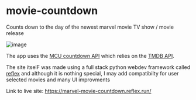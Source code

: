 # movie-countdown
 Counts down to the day of the newest marvel movie TV show / movie release

![image](https://github.com/user-attachments/assets/c7b60f99-9a4c-4a15-b1b6-f5ee8fcfef35)


 The app uses the [MCU countdown API](https://github.com/DiljotSG/MCU-Countdown) which relies on the [TMDB API](https://developer.themoviedb.org/reference/intro/getting-started).

 The site itselF was made using a full stack python webdev framework called [reflex](https://reflex.dev) and although it is nothing special, I may add compatibilty for user selected movies and many UI improvments

Link to live site: https://marvel-movie-countdown.reflex.run/
